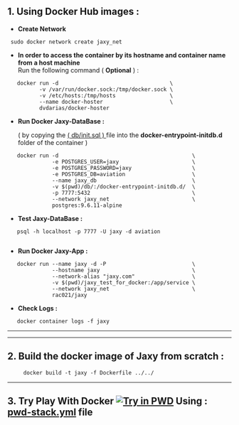 
## 1. **Using Docker Hub images :**

* **Create Network** 

```
 sudo docker network create jaxy_net
```

* **In order to access the container by its hostname and container name from a host machine**    
    Run the following command ( **Optional** ) :

```
   docker run -d                                   \
          -v /var/run/docker.sock:/tmp/docker.sock \
          -v /etc/hosts:/tmp/hosts                 \
          --name docker-hoster                     \
          dvdarias/docker-hoster
```


* **Run Docker Jaxy-DataBase :** 

  ( by copying the  [ ( db/init.sql ) ](https://github.com/rac021/Jaxy/blob/master/jaxy/demo/18_Docker/db/init.sql) file into the  **docker-entrypoint-initdb.d** folder of the container )

```
   docker run -d                                          \
              -e POSTGRES_USER=jaxy                       \
              -e POSTGRES_PASSWORD=jaxy                   \
              -e POSTGRES_DB=aviation                     \
              --name jaxy_db                              \
              -v $(pwd)/db/:/docker-entrypoint-initdb.d/  \
              -p 7777:5432                                \
              --network jaxy_net                          \
              postgres:9.6.11-alpine
```
* **Test Jaxy-DataBase :**

``` 
   psql -h localhost -p 7777 -U jaxy -d aviation
 
```

* **Run Docker Jaxy-App :**

```
   docker run --name jaxy -d -P                           \
              --hostname jaxy                             \
              --network-alias "jaxy.com"                  \
              -v $(pwd)/jaxy_test_for_docker:/app/service \
              --network jaxy_net                          \
              rac021/jaxy 
```

* **Check Logs :**

```
   docker container logs -f jaxy
```

----
----

## 2. **Build the docker image of Jaxy from scratch :**

``` 
     docker build -t jaxy -f Dockerfile ../../      
```
---

## 3. **Try Play With Docker** [![Try in PWD](https://raw.githubusercontent.com/play-with-docker/stacks/master/assets/images/button.png)](https://labs.play-with-docker.com/?stack=https://raw.githubusercontent.com/rac021/Jaxy/master/jaxy/demo/18_Docker/play_with_docker/pwd-stack.yml)  Using : [pwd-stack.yml](https://github.com/rac021/Jaxy/blob/master/jaxy/demo/18_Docker/play_with_docker/pwd-stack.yml) file
